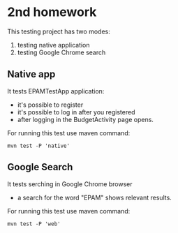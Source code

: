 # 2nd homework


This testing project has two modes:
1. testing native application
2. testing Google Chrome search

## Native app
It tests EPAMTestApp application:
* it's possible to register
* it's possible to log in after you registered
* after logging in the BudgetActivity page opens.

For running this test use maven command:

`mvn test -P 'native'`

## Google Search
It tests serching in Google Chrome browser
* a search for the word "EPAM" shows relevant results.

For running this test use maven command:

`mvn test -P 'web'`
